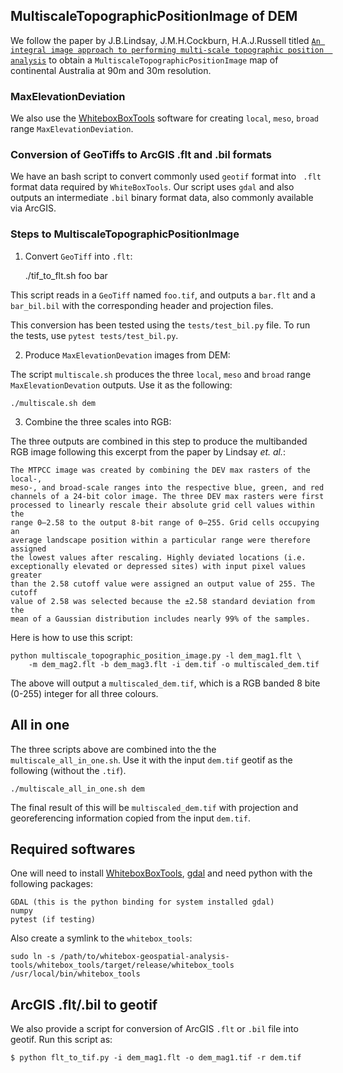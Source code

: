 ## MultiscaleTopographicPositionImage of DEM

We follow the paper by J.B.Lindsay, J.M.H.Cockburn, H.A.J.Russell titled 
[`An integral image approach to performing multi-scale topographic position 
analysis`](http://www.sciencedirect.com/science/article/pii/S0169555X15300076)
to obtain a `MultiscaleTopographicPositionImage` map of continental Australia 
at 90m and 30m resolution.


### MaxElevationDeviation
We also use the [WhiteboxBoxTools](https://github.com/jblindsay/whitebox-geospatial-analysis-tools/tree/master/whitebox_tools) 
software for creating `local`, `meso`, `broad` range `MaxElevationDeviation`.


### Conversion of GeoTiffs to ArcGIS .flt and .bil formats
We have an bash script to convert commonly used `geotif` format into `
.flt` format data required by `WhiteBoxTools`. Our script uses `gdal` and 
also outputs an intermediate `.bil` binary format data, also commonly 
available via ArcGIS. 


### Steps to MultiscaleTopographicPositionImage

1. Convert `GeoTiff` into `.flt`:


    ./tif_to_flt.sh foo bar    
    
This script reads in a `GeoTiff` named `foo.tif`, and outputs a `bar.flt`
and a `bar_bil.bil` with the corresponding header and projection files.

This conversion has been tested using the `tests/test_bil.py` file. To 
run the tests, use `pytest tests/test_bil.py`.

2. Produce `MaxElevationDevation` images from DEM:

The script `multiscale.sh` produces the three `local`, `meso` and `broad` range
`MaxElevationDevation` outputs. Use it as the following:
    
    ./multiscale.sh dem
    
3. Combine the three scales into RGB:
 
The three outputs are combined in this step to produce the multibanded RGB 
image following this excerpt from the paper by Lindsay _et. al._:

    The MTPCC image was created by combining the DEV max rasters of the local-,
    meso-, and broad-scale ranges into the respective blue, green, and red
    channels of a 24-bit color image. The three DEV max rasters were first
    processed to linearly rescale their absolute grid cell values within the
    range 0–2.58 to the output 8-bit range of 0–255. Grid cells occupying an
    average landscape position within a particular range were therefore assigned
    the lowest values after rescaling. Highly deviated locations (i.e.
    exceptionally elevated or depressed sites) with input pixel values greater
    than the 2.58 cutoff value were assigned an output value of 255. The cutoff
    value of 2.58 was selected because the ±2.58 standard deviation from the
    mean of a Gaussian distribution includes nearly 99% of the samples.

Here is how to use this script:

    python multiscale_topographic_position_image.py -l dem_mag1.flt \
        -m dem_mag2.flt -b dem_mag3.flt -i dem.tif -o multiscaled_dem.tif    

The above will output a `multiscaled_dem.tif`, which is a RGB banded 8 bite 
(0-255) integer for all three colours.


## All in one

The three scripts above are combined into the the `multiscale_all_in_one.sh`.
Use it with the input `dem.tif` geotif as the following (without the `.tif`).

    ./multiscale_all_in_one.sh dem
   
The final result of this will be `multiscaled_dem.tif` with projection and 
georeferencing information copied from the input `dem.tif`.


## Required softwares

One will need to install 
[WhiteboxBoxTools](https://github.com/jblindsay/whitebox-geospatial-analysis-tools/tree/master/whitebox_tools), 
[gdal](http://download.osgeo.org/gdal/) and need python with the following 
packages:

    GDAL (this is the python binding for system installed gdal)
    numpy
    pytest (if testing)
      
Also create a symlink to the `whitebox_tools`:

    sudo ln -s /path/to/whitebox-geospatial-analysis-tools/whitebox_tools/target/release/whitebox_tools /usr/local/bin/whitebox_tools

## ArcGIS .flt/.bil to geotif

We also provide a script for conversion of ArcGIS `.flt` or `.bil` file into 
geotif. Run this script as:
        
    $ python flt_to_tif.py -i dem_mag1.flt -o dem_mag1.tif -r dem.tif
  